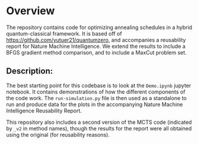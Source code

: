 # Overview

The repository contains code for optimizing annealing schedules in a hybrid quantum-classical framework. It is based off of https://github.com/yutuer21/quantumzero, and accompanies a reusability report for Nature Machine Intelligence. We extend the results to include a BFGS gradient method comparison, and to include a MaxCut problem set.

## Description:

The best starting point for this codebase is to look at the `Demo.ipynb` jupyter notebook. It contains demonstrations of how the different components of the code work. The `run-simulation.py` file is then used as a standalone to run and produce data for the plots in the accompanying Nature Machine Intelligence Reusability Report. 

This repository also includes a second version of the MCTS code (indicated by `_v2` in method names), though the results for the report were all obtained using the original (for reusability reasons).
